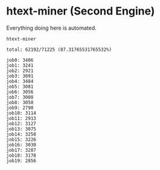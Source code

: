 # htext-miner (Second Engine)

Everything doing here is automated.

```
htext-miner

total: 62192/71225 (87.31765531765532%)

job0: 3406
job1: 3241
job2: 2921
job3: 3091
job4: 3484
job5: 3081
job6: 3056
job7: 3008
job8: 3050
job9: 2790
job10: 3114
job11: 2913
job12: 3127
job13: 3075
job14: 3258
job15: 3226
job16: 3030
job17: 3287
job18: 3178
job19: 2856
```